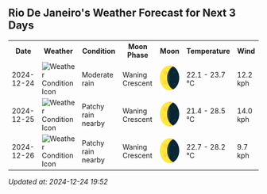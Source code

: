 ## Rio De Janeiro's Weather Forecast for Next 3 Days

<table>
<tr><th>Date</th><th>Weather</th><th>Condition</th><th>Moon Phase</th><th>Moon</th><th>Temperature</th><th>Wind</th></tr>
<tr><td>2024-12-24</td><td><img src="https://cdn.weatherapi.com/weather/64x64/day/302.png" alt="Weather Condition Icon"/></td><td>Moderate rain</td><td>Waning Crescent</td><td><img src="assets/img/Waning Crescent.png" alt="Moon Phase Icon" style="width:50px; height:50px;"/></td><td>22.1 - 23.7 °C</td><td>12.2 kph</td></tr>
<tr><td>2024-12-25</td><td><img src="https://cdn.weatherapi.com/weather/64x64/day/176.png" alt="Weather Condition Icon"/></td><td>Patchy rain nearby</td><td>Waning Crescent</td><td><img src="assets/img/Waning Crescent.png" alt="Moon Phase Icon" style="width:50px; height:50px;"/></td><td>21.4 - 28.5 °C</td><td>14.0 kph</td></tr>
<tr><td>2024-12-26</td><td><img src="https://cdn.weatherapi.com/weather/64x64/day/176.png" alt="Weather Condition Icon"/></td><td>Patchy rain nearby</td><td>Waning Crescent</td><td><img src="assets/img/Waning Crescent.png" alt="Moon Phase Icon" style="width:50px; height:50px;"/></td><td>22.7 - 28.2 °C</td><td>9.7 kph</td></tr>
</table>

*Updated at: 2024-12-24 19:52*